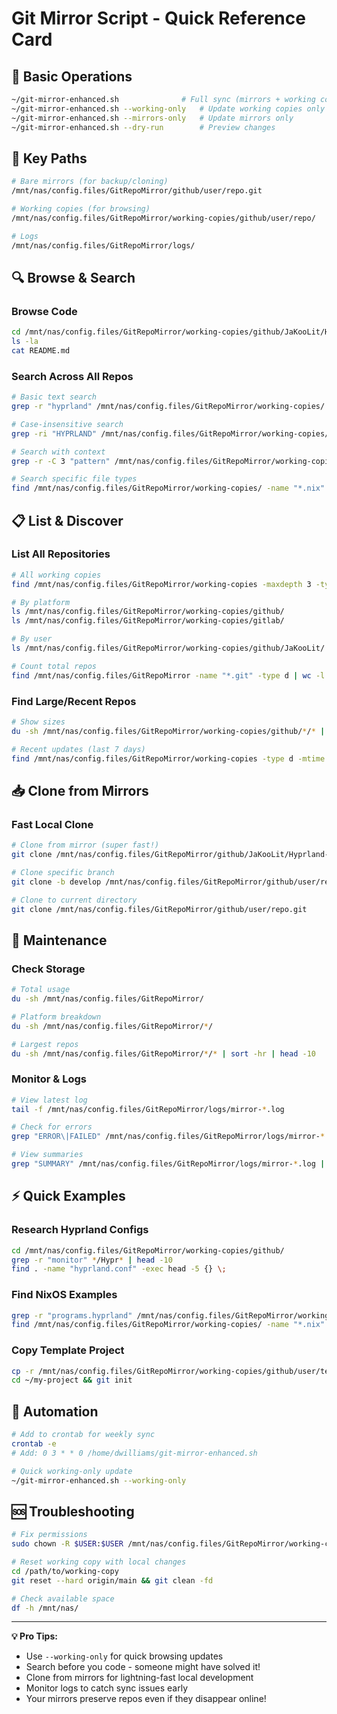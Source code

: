 # Git Mirror Script - Quick Reference Card

## 🚀 Basic Operations
```bash
~/git-mirror-enhanced.sh              # Full sync (mirrors + working copies)
~/git-mirror-enhanced.sh --working-only   # Update working copies only
~/git-mirror-enhanced.sh --mirrors-only   # Update mirrors only  
~/git-mirror-enhanced.sh --dry-run        # Preview changes
```

## 📁 Key Paths
```bash
# Bare mirrors (for backup/cloning)
/mnt/nas/config.files/GitRepoMirror/github/user/repo.git

# Working copies (for browsing)
/mnt/nas/config.files/GitRepoMirror/working-copies/github/user/repo/

# Logs
/mnt/nas/config.files/GitRepoMirror/logs/
```

## 🔍 Browse & Search

### Browse Code
```bash
cd /mnt/nas/config.files/GitRepoMirror/working-copies/github/JaKooLit/Hyprland-Dots
ls -la
cat README.md
```

### Search Across All Repos
```bash
# Basic text search
grep -r "hyprland" /mnt/nas/config.files/GitRepoMirror/working-copies/

# Case-insensitive search  
grep -ri "HYPRLAND" /mnt/nas/config.files/GitRepoMirror/working-copies/

# Search with context
grep -r -C 3 "pattern" /mnt/nas/config.files/GitRepoMirror/working-copies/

# Search specific file types
find /mnt/nas/config.files/GitRepoMirror/working-copies/ -name "*.nix" -exec grep -l "hyprland" {} \;
```

## 📋 List & Discover

### List All Repositories
```bash
# All working copies
find /mnt/nas/config.files/GitRepoMirror/working-copies -maxdepth 3 -type d | grep -v .git

# By platform
ls /mnt/nas/config.files/GitRepoMirror/working-copies/github/
ls /mnt/nas/config.files/GitRepoMirror/working-copies/gitlab/

# By user
ls /mnt/nas/config.files/GitRepoMirror/working-copies/github/JaKooLit/

# Count total repos
find /mnt/nas/config.files/GitRepoMirror -name "*.git" -type d | wc -l
```

### Find Large/Recent Repos
```bash
# Show sizes
du -sh /mnt/nas/config.files/GitRepoMirror/working-copies/github/*/* | sort -hr

# Recent updates (last 7 days)
find /mnt/nas/config.files/GitRepoMirror/working-copies -type d -mtime -7 -maxdepth 3
```

## 📥 Clone from Mirrors

### Fast Local Clone
```bash
# Clone from mirror (super fast!)
git clone /mnt/nas/config.files/GitRepoMirror/github/JaKooLit/Hyprland-Dots.git ~/my-config

# Clone specific branch
git clone -b develop /mnt/nas/config.files/GitRepoMirror/github/user/repo.git

# Clone to current directory
git clone /mnt/nas/config.files/GitRepoMirror/github/user/repo.git
```

## 🔧 Maintenance

### Check Storage
```bash
# Total usage
du -sh /mnt/nas/config.files/GitRepoMirror/

# Platform breakdown
du -sh /mnt/nas/config.files/GitRepoMirror/*/

# Largest repos
du -sh /mnt/nas/config.files/GitRepoMirror/*/* | sort -hr | head -10
```

### Monitor & Logs
```bash
# View latest log
tail -f /mnt/nas/config.files/GitRepoMirror/logs/mirror-*.log

# Check for errors
grep "ERROR\|FAILED" /mnt/nas/config.files/GitRepoMirror/logs/mirror-*.log

# View summaries
grep "SUMMARY" /mnt/nas/config.files/GitRepoMirror/logs/mirror-*.log | tail -5
```

## ⚡ Quick Examples

### Research Hyprland Configs
```bash
cd /mnt/nas/config.files/GitRepoMirror/working-copies/github/
grep -r "monitor" */Hypr* | head -10
find . -name "hyprland.conf" -exec head -5 {} \;
```

### Find NixOS Examples
```bash
grep -r "programs.hyprland" /mnt/nas/config.files/GitRepoMirror/working-copies/github/*/
find /mnt/nas/config.files/GitRepoMirror/working-copies/ -name "*.nix" | head -10
```

### Copy Template Project
```bash
cp -r /mnt/nas/config.files/GitRepoMirror/working-copies/github/user/template ~/my-project
cd ~/my-project && git init
```

## 🔄 Automation
```bash
# Add to crontab for weekly sync
crontab -e
# Add: 0 3 * * 0 /home/dwilliams/git-mirror-enhanced.sh

# Quick working-only update
~/git-mirror-enhanced.sh --working-only
```

## 🆘 Troubleshooting
```bash
# Fix permissions
sudo chown -R $USER:$USER /mnt/nas/config.files/GitRepoMirror/working-copies/

# Reset working copy with local changes
cd /path/to/working-copy
git reset --hard origin/main && git clean -fd

# Check available space
df -h /mnt/nas/
```

---
**💡 Pro Tips:**
- Use `--working-only` for quick browsing updates
- Search before you code - someone might have solved it!
- Clone from mirrors for lightning-fast local development
- Monitor logs to catch sync issues early
- Your mirrors preserve repos even if they disappear online!

